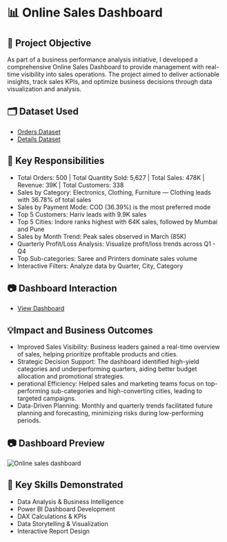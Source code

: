 # 📊 Online Sales Dashboard
## 📝 Project Objective
As part of a business performance analysis initiative, I developed a comprehensive Online Sales Dashboard to provide management with real-time visibility into sales operations. The project aimed to deliver actionable insights, track sales KPIs, and optimize business decisions through data visualization and analysis.

## 🗂 Dataset Used
- <a href="https://github.com/satya754004/Online-Sales-Dashboard/blob/main/Orders.csv">Orders Dataset</a>
- <a href="https://github.com/satya754004/Online-Sales-Dashboard/blob/main/Details.csv">Details Dataset</a>

## 📌 Key Responsibilities
- Total Orders: 500 | Total Quantity Sold: 5,627 | Total Sales: 478K | Revenue: 39K | Total Customers: 338
- Sales by Category: Electronics, Clothing, Furniture — Clothing leads with 36.78% of total sales
- Sales by Payment Mode: COD (36.39%) is the most preferred mode
- Top 5 Customers: Hariv leads with 9.9K sales
- Top 5 Cities: Indore ranks highest with 64K sales, followed by Mumbai and Pune
- Sales by Month Trend: Peak sales observed in March (85K)
- Quarterly Profit/Loss Analysis: Visualize profit/loss trends across Q1 - Q4
- Top Sub-categories: Saree and Printers dominate sales volume
- Interactive Filters: Analyze data by Quarter, City, Category

## 📷 Dashboard Interaction
- <a href="https://github.com/satya754004/Online-Sales-Dashboard/blob/main/Online%20sales%20dashboard.jpg">View Dashboard</a>

## 💡Impact and Business Outcomes
- Improved Sales Visibility: Business leaders gained a real-time overview of sales, helping prioritize profitable products and cities.
- Strategic Decision Support: The dashboard identified high-yield categories and underperforming quarters, aiding better budget allocation and promotional strategies.
- perational Efficiency: Helped sales and marketing teams focus on top-performing sub-categories and high-converting cities, leading to targeted campaigns.
- Data-Driven Planning: Monthly and quarterly trends facilitated future planning and forecasting, minimizing risks during low-performing periods.

## 📷 Dashboard Preview
![Online sales dashboard](https://github.com/user-attachments/assets/23629c35-dd46-49ee-a9c7-af07c3fe6dc2)

## 🧠 Key Skills Demonstrated
- Data Analysis & Business Intelligence
- Power BI Dashboard Development
- DAX Calculations & KPIs
- Data Storytelling & Visualization
- Interactive Report Design


